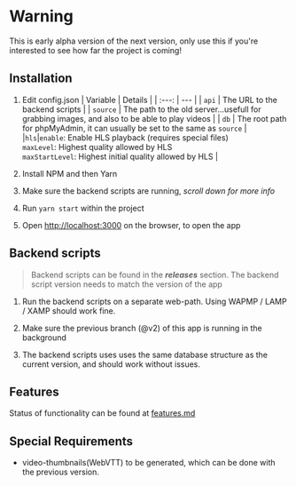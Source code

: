 # Warning

This is early alpha version of the next version, only use this if you're interested to see how far the project is coming!

## Installation

1. Edit config.json
   | Variable | Details |
   | :---: | --- |
   | `api` | The URL to the backend scripts |
   | `source` | The path to the old server...usefull for grabbing images, and also to be able to play videos |
   | `db` | The root path for phpMyAdmin, it can usually be set to the same as `source` |
   |`hls`|`enable`: Enable HLS playback (requires special files)<br/>`maxLevel`: Highest quality allowed by HLS<br/>`maxStartLevel`: Highest initial quality allowed by HLS |

2. Install NPM and then Yarn
3. Make sure the backend scripts are running, _scroll down for more info_
4. Run `yarn start` within the project
5. Open [http://localhost:3000](http://localhost:3000) on the browser, to open the app

## Backend scripts

> Backend scripts can be found in the **_releases_** section. The backend script version needs to match the version of the app

1. Run the backend scripts on a separate web-path. Using WAPMP / LAMP / XAMP should work fine.
2. Make sure the previous branch (@v2) of this app is running in the background

3. The backend scripts uses uses the same database structure as the current version, and should work without issues.

## Features

Status of functionality can be found at [features.md](FEATURES.md)

## Special Requirements

-   video-thumbnails(WebVTT) to be generated, which can be done with the previous version.
